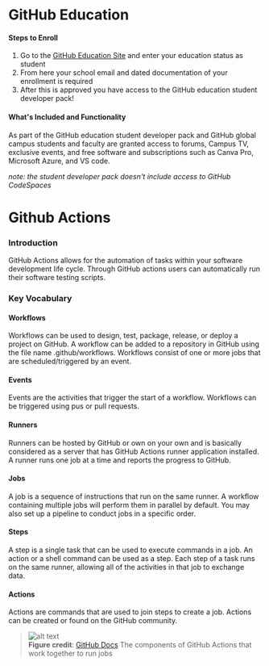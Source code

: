 # GitHub Education

#### Steps to Enroll 
1. Go to the [GitHub Education Site](https://education.github.com/globalcampus/student) and enter your education status as student
2. From here your school email and dated documentation of your enrollment is required
3. After this is approved you have access to the GitHub education student developer pack! 

#### What's Included and Functionality
As part of the GitHub education student developer pack and GitHub global campus students and faculty are granted access to forums, Campus TV, exclusive events, and free software and subscriptions such as Canva Pro, Microsoft Azure, and VS code. 

*note: the student developer pack doesn't include access to GitHub CodeSpaces* 


 

# Github Actions

### Introduction

GitHub Actions allows for the automation of tasks within your software development life cycle. Through GitHub actions users can automatically run their software testing scripts. 

### Key Vocabulary

#### Workflows
Workflows can be used to design, test, package, release, or deploy a project on GitHub. A workflow can be added to a repository in GitHub using the file name .github/workflows. Workflows consist of one or more jobs that are scheduled/triggered by an event. 

#### Events
Events are the activities that trigger the start of a workflow. Workflows can be triggered using pus or pull requests. 

#### Runners
Runners can be hosted by GitHub or own on your own and is basically considered as a server that has GitHub Actions runner application installed. A runner runs one job at a time and reports the progress to GitHub. 

#### Jobs
A job is a sequence of instructions that run on the same runner. A workflow containing multiple jobs will perform them in parallel by default. You may also set up a pipeline to conduct jobs in a specific order. 

#### Steps
A step is a single task that can be used to execute commands in a job. An action or a shell command can be used as a step. Each step of a task runs on the same runner, allowing all of the activities in that job to exchange data.

#### Actions
Actions are commands that are used to join steps to create a job. Actions can be created or found on the GitHub community. 

> ![alt text](https://docs.github.com/assets/images/help/images/overview-actions-design.png)  
> **Figure credit**: [GitHub Docs](https://docs.github.com/en/actions/learn-github-actions/introduction-to-github-actions) The components of GitHub Actions that work together to run jobs
